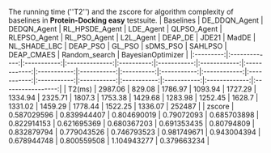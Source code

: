 The running time (''T2'') and the zscore for algorithm complexity of baselines in **Protein-Docking easy** testsuite.
| Baselines | DE_DDQN_Agent | DEDQN_Agent | RL_HPSDE_Agent | LDE_Agent  | QLPSO_Agent | RLEPSO_Agent | RL_PSO_Agent | L2L_Agent   | DEAP_DE     | JDE21      | MadDE       | NL_SHADE_LBC | DEAP_PSO    | GL_PSO      | sDMS_PSO    | SAHLPSO     | DEAP_CMAES  | Random_search | BayesianOptimizer |
|:---------:|:-------------:|:-----------:|:--------------:|:----------:|:-----------:|:------------:|:------------:|:-----------:|:-----------:|:----------:|:-----------:|:------------:|:-----------:|:-----------:|:-----------:|:-----------:|:-----------:|:-------------:|:-----------------:|
| T2(ms)        | 2987.06       | 829.08      | 1786.97        | 1093.94    | 1727.29     | 1334.94      | 2325.71      | 1807.3      | 1753.38     | 1429.68    | 1283.98     | 1252.45      | 1628.7      | 1331.02     | 1459.29     | 1778.44     | 1522.25     | 1336.07       | 252487            |
| zscore    | 0.587029596   | 0.839944407 | 0.804690019    | 0.79072093 | 0.685703898 | 0.822914153  | 0.621695369  | 0.680367203 | 0.691353435 | 0.80794809 | 0.832879794 | 0.779043526  | 0.746793523 | 0.981749671 | 0.943004394 | 0.678944748 | 0.800559508 | 1.104943277   | 0.379663234       |
